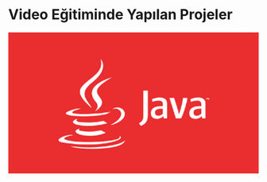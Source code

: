 # Video Eğitiminde Yapılan Projeler

<img src="https://github.com/rasitesdmr/Kodlama.io-Proje/blob/master/image/java-1.png">